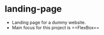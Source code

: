 # landing-page

- Landing page for a dummy website.
- Main focus for this project is ==FlexBox==

[^1]: For the Odin Project

